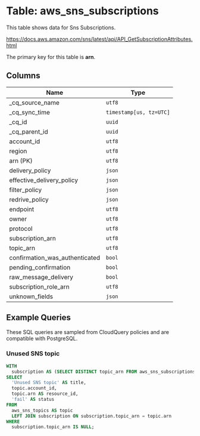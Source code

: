 # Table: aws_sns_subscriptions

This table shows data for Sns Subscriptions.

https://docs.aws.amazon.com/sns/latest/api/API_GetSubscriptionAttributes.html

The primary key for this table is **arn**.

## Columns

| Name          | Type          |
| ------------- | ------------- |
|_cq_source_name|`utf8`|
|_cq_sync_time|`timestamp[us, tz=UTC]`|
|_cq_id|`uuid`|
|_cq_parent_id|`uuid`|
|account_id|`utf8`|
|region|`utf8`|
|arn (PK)|`utf8`|
|delivery_policy|`json`|
|effective_delivery_policy|`json`|
|filter_policy|`json`|
|redrive_policy|`json`|
|endpoint|`utf8`|
|owner|`utf8`|
|protocol|`utf8`|
|subscription_arn|`utf8`|
|topic_arn|`utf8`|
|confirmation_was_authenticated|`bool`|
|pending_confirmation|`bool`|
|raw_message_delivery|`bool`|
|subscription_role_arn|`utf8`|
|unknown_fields|`json`|

## Example Queries

These SQL queries are sampled from CloudQuery policies and are compatible with PostgreSQL.

### Unused SNS topic

```sql
WITH
  subscription AS (SELECT DISTINCT topic_arn FROM aws_sns_subscriptions)
SELECT
  'Unused SNS topic' AS title,
  topic.account_id,
  topic.arn AS resource_id,
  'fail' AS status
FROM
  aws_sns_topics AS topic
  LEFT JOIN subscription ON subscription.topic_arn = topic.arn
WHERE
  subscription.topic_arn IS NULL;
```


